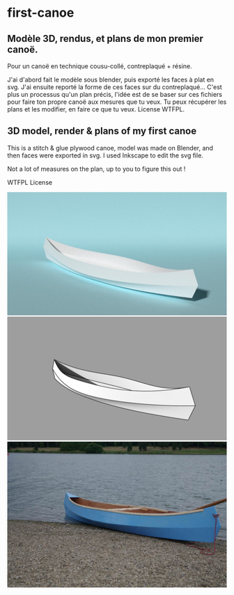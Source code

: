 first-canoe
===========

Modèle 3D, rendus, et plans de mon premier canoë.
-------------------------------------------------

Pour un canoë en technique cousu-collé, contreplaqué + résine.

J'ai d'abord fait le modèle sous blender, puis exporté les faces à plat en svg. J'ai ensuite reporté la forme de ces faces sur du contreplaqué...
C'est plus un processus qu'un plan précis, l'idée est de se baser sur ces fichiers pour faire ton propre canoë aux mesures que tu veux.
Tu peux récupérer les plans et les modifier, en faire ce que tu veux. 
License WTFPL.


3D model, render &amp; plans of my first canoe
----------------------------------------------

This is a stitch & glue plywood canoe, model was made on Blender, and then faces were exported in svg. I used Inkscape to edit the svg file.

Not a lot of measures on the plan, up to you to figure this out !

WTFPL License

![first canoe render](first-canoe.jpg)
![first canoe wireframe render](first-canoe2.png)
![first canoe reel](canoe_reel.jpg)
